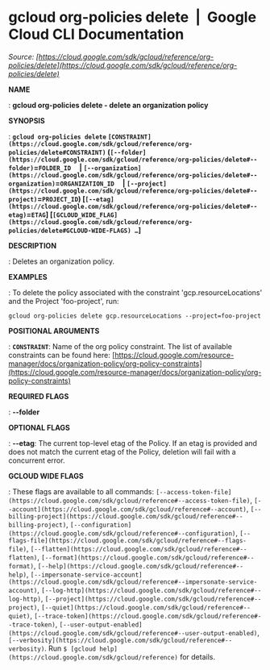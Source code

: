 # gcloud org-policies delete  |  Google Cloud CLI Documentation

*Source: [https://cloud.google.com/sdk/gcloud/reference/org-policies/delete](https://cloud.google.com/sdk/gcloud/reference/org-policies/delete)*

**NAME**

: **gcloud org-policies delete - delete an organization policy**

**SYNOPSIS**

: **`gcloud org-policies delete` `[CONSTRAINT](https://cloud.google.com/sdk/gcloud/reference/org-policies/delete#CONSTRAINT)` (`[--folder](https://cloud.google.com/sdk/gcloud/reference/org-policies/delete#--folder)`=`FOLDER_ID`     | `[--organization](https://cloud.google.com/sdk/gcloud/reference/org-policies/delete#--organization)`=`ORGANIZATION_ID`     | `[--project](https://cloud.google.com/sdk/gcloud/reference/org-policies/delete#--project)`=`PROJECT_ID`) [`[--etag](https://cloud.google.com/sdk/gcloud/reference/org-policies/delete#--etag)`=`ETAG`] [`[GCLOUD_WIDE_FLAG](https://cloud.google.com/sdk/gcloud/reference/org-policies/delete#GCLOUD-WIDE-FLAGS) …`]**

**DESCRIPTION**

: Deletes an organization policy.

**EXAMPLES**

: To delete the policy associated with the constraint 'gcp.resourceLocations' and
the Project 'foo-project', run:

```
gcloud org-policies delete gcp.resourceLocations --project=foo-project
```

**POSITIONAL ARGUMENTS**

: **`CONSTRAINT`**:
Name of the org policy constraint. The list of available constraints can be
found here: [https://cloud.google.com/resource-manager/docs/organization-policy/org-policy-constraints](https://cloud.google.com/resource-manager/docs/organization-policy/org-policy-constraints)

**REQUIRED FLAGS**

: **--folder**

**OPTIONAL FLAGS**

: **--etag**:
The current top-level etag of the Policy. If an etag is provided and does not
match the current etag of the Policy, deletion will fail with a concurrent
error.

**GCLOUD WIDE FLAGS**

: These flags are available to all commands: `[--access-token-file](https://cloud.google.com/sdk/gcloud/reference#--access-token-file)`,
`[--account](https://cloud.google.com/sdk/gcloud/reference#--account)`, `[--billing-project](https://cloud.google.com/sdk/gcloud/reference#--billing-project)`,
`[--configuration](https://cloud.google.com/sdk/gcloud/reference#--configuration)`,
`[--flags-file](https://cloud.google.com/sdk/gcloud/reference#--flags-file)`,
`[--flatten](https://cloud.google.com/sdk/gcloud/reference#--flatten)`, `[--format](https://cloud.google.com/sdk/gcloud/reference#--format)`, `[--help](https://cloud.google.com/sdk/gcloud/reference#--help)`, `[--impersonate-service-account](https://cloud.google.com/sdk/gcloud/reference#--impersonate-service-account)`,
`[--log-http](https://cloud.google.com/sdk/gcloud/reference#--log-http)`,
`[--project](https://cloud.google.com/sdk/gcloud/reference#--project)`, `[--quiet](https://cloud.google.com/sdk/gcloud/reference#--quiet)`, `[--trace-token](https://cloud.google.com/sdk/gcloud/reference#--trace-token)`, `[--user-output-enabled](https://cloud.google.com/sdk/gcloud/reference#--user-output-enabled)`,
`[--verbosity](https://cloud.google.com/sdk/gcloud/reference#--verbosity)`.
Run `$ [gcloud help](https://cloud.google.com/sdk/gcloud/reference)` for details.